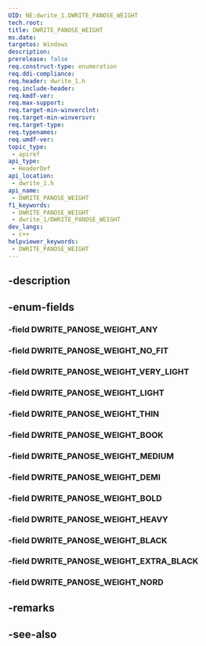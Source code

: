 ```yaml
---
UID: NE:dwrite_1.DWRITE_PANOSE_WEIGHT
tech.root: 
title: DWRITE_PANOSE_WEIGHT
ms.date: 
targetos: Windows
description: 
prerelease: false
req.construct-type: enumeration
req.ddi-compliance: 
req.header: dwrite_1.h
req.include-header: 
req.kmdf-ver: 
req.max-support: 
req.target-min-winverclnt: 
req.target-min-winversvr: 
req.target-type: 
req.typenames: 
req.umdf-ver: 
topic_type:
 - apiref
api_type:
 - HeaderDef
api_location:
 - dwrite_1.h
api_name:
 - DWRITE_PANOSE_WEIGHT
f1_keywords:
 - DWRITE_PANOSE_WEIGHT
 - dwrite_1/DWRITE_PANOSE_WEIGHT
dev_langs:
 - c++
helpviewer_keywords:
 - DWRITE_PANOSE_WEIGHT
---
```


## -description

## -enum-fields

### -field DWRITE_PANOSE_WEIGHT_ANY

### -field DWRITE_PANOSE_WEIGHT_NO_FIT

### -field DWRITE_PANOSE_WEIGHT_VERY_LIGHT

### -field DWRITE_PANOSE_WEIGHT_LIGHT

### -field DWRITE_PANOSE_WEIGHT_THIN

### -field DWRITE_PANOSE_WEIGHT_BOOK

### -field DWRITE_PANOSE_WEIGHT_MEDIUM

### -field DWRITE_PANOSE_WEIGHT_DEMI

### -field DWRITE_PANOSE_WEIGHT_BOLD

### -field DWRITE_PANOSE_WEIGHT_HEAVY

### -field DWRITE_PANOSE_WEIGHT_BLACK

### -field DWRITE_PANOSE_WEIGHT_EXTRA_BLACK

### -field DWRITE_PANOSE_WEIGHT_NORD

## -remarks

## -see-also

